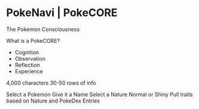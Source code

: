 # PokeNavi | PokeCORE
The Pokemon Consciousness 

What is a PokeCORE?
* Cognition
* Observation
* Reflection
* Experience


4,000 characters 
30-50 rows of info

Select a Pokemon
Give it a Name
Select a Nature
Normal or Shiny
Pull traits based on Nature and PokeDex Entries

